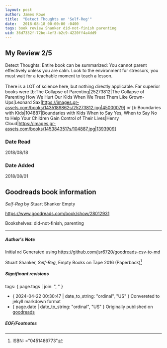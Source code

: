 ```yaml
---
layout: post
author: James Rowe
title:  "Detect Thoughts on 'Self-Reg'"
date:   2018-08-18 00:00:00 -0400
tags: book review Shanker did-not-finish parenting
uid: 36d7332f-72be-4ef3-b2c9-4220ff4a4dd9
---
```


<!-- highly dependent on how you personally use jekyll templates, and how you want this to show up -->

## My Review 2/5

Detect Thoughts: Entire book can be summarized: You cannot parent effectively unless you are calm. Look to the environment for stressors, you must wait for a teachable moment to teach a lesson.<br/><br/>There is a LOT of science here, but nothing directly applicable. Far superior books were [b:The Collapse of Parenting|25273812|The Collapse of Parenting  How We Hurt Our Kids When We Treat Them Like Grown-Ups|Leonard Sax|https://images.gr-assets.com/books/1435189862s/25273812.jpg|45000079] or [b:Boundaries with Kids|104887|Boundaries with Kids  When to Say Yes, When to Say No to Help Your Children Gain Control of Their Lives|Henry Cloud|https://images.gr-assets.com/books/1453843517s/104887.jpg|1393909]

### Date Read
2018/08/18

### Date Added
2018/08/01

## Goodreads book information

*Self-Reg* by Stuart Shanker
Empty

https://www.goodreads.com/book/show/28012931

Bookshelves: did-not-finish, parenting

---

##### Author's Note

Initial `md` Generated using https://github.com/jsr6720/goodreads-csv-to-md

Stuart Shanker, *Self-Reg*, Empty Books on Tape 2016 (Paperback)[^1]

##### Significant revisions

tags: { page.tags | join: ", " } <!-- todo move this somewhere -->

- { 2024-04-22 00:30:47 | date_to_string: "ordinal", "US" } Convereted to jekyll markdown format 
- { page.date | date_to_string: "ordinal", "US" } Originally published on [goodreads](https://www.goodreads.com)

##### EOF/Footnotes

[^1]: ISBN: ="0451486773"